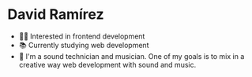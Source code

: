 # David Ramírez

- 👨‍💻 Interested in frontend development
- 📚 Currently studying web development
- 🎵 I'm a sound technician and musician. One of my goals is to mix in a creative way web development with sound and music.

<!---
davidzz-code/davidzz-code is a ✨ special ✨ repository because its `README.md` (this file) appears on your GitHub profile.
You can click the Preview link to take a look at your changes.
--->
